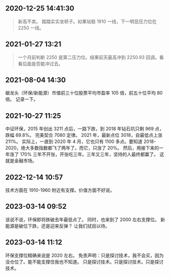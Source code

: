 ## 2020-12-25 14:41:30

> 新高不卖。
> 踏踏实实坐轿子。如果站稳 1910 一线，下一明显压力位在 2250 一线。

## 2021-01-27 13:21

> 一个月前判断 2250 是第二压力位。结果前天最高冲到 2250.93 回调。看看后面是否能冲过去。

## 2021-08-04 14:30

碳龙头（环保/新能源）市值前三十位股票平均市盈率 105 倍，前五十位平均 80 倍。
记录一下。

## 2021-10-27 11:25

中证环保，2015 年创出 3211 点后，一路下跌，到 2018 年钻石坑只剩 969 点，跌幅 69.8%。
完美契合 7080 定律。
2021 年，最新点位 3018，自最低点上涨 211%。
实际上，一直到 2020 年 4 月，它也只有 1100 多点。要知道 2018-2020，绝大多数指数都飞了两年了。而它，只涨了 20%。
然后，用接下来的一年涨了 170%
三年不开张，开张吃三年。三年又三年，坚持的人最终都赢了。
这就是金融市场。

## 2022-12-14 10:57

技术方面在 1910-1960 附近有支撑。价值方面不好说。

## 2023-03-14 09:52

该说不说，环保即将跌破去年最低点了。
同时，也来到了 2000 左右支撑位。
新能源是破位下跌，还是迎来反弹？
让我们拭目以待。

## 2023-03-14 11:12

环保支撑位精确来说是 2020 左右。
免责声明：只是探讨技术，我不会买，因为没仓位了。能不能支撑住我也不知道。
只是探讨技术。只是探讨技术。只是探讨技术。

